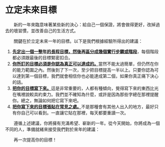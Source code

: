 # 立定未來目標

&emsp;&emsp;新的一年來臨意味著某些新的決心：給自己一個保證，將會做得更好，改掉過去的壞習慣，並改善自己的生活方式。

&emsp;&emsp;關鍵在於立定未來一年的目標。以下是我們根據經驗所得出的建議：

1. [**先定出一個一整年的長程目標，然後再區分成幾個實行步驟或階段**]()，每個階段都必須跟最後的目標緊密扣合。
2. [**你所訂的目標必須是你認為真正可以達成的。**]()當然不能太過簡單，但仍然在你的能力範圍之內。然後到了下一次，至少把目標提高一半以上。只要你認為可以達到第一個目標，我們就會相信你也必能達成第二個，如果你真正痛下決心的話。
3. [**把你的目標寫下來。**]()這是非常重要的，人都有種傾向，覺得寫下來的東西比光在嘴裡說較具約束力。我們並不確知為什麼，或許是因為那些字總在那裡提醒你。總之，無論如何把它寫下來吧。
4. [**把你寫下來的目標張貼在常見之處。**]()不是那種會有其他人出入的地方，最好只有你自己可以看到。一直讓它貼在那裡，每天都要重讀一次。

&emsp;&emsp;遵循上述建議，你將擁有充滿希望、嶄新的一年。從今天開始，你將成為一個不同的人，準備就緒來接受我們對於來年的建議：

&emsp;&emsp;再一次提高你的目標！

